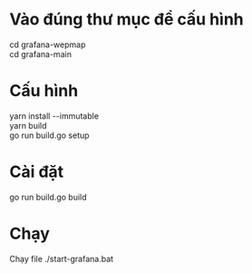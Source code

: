 # Vào đúng thư mục để cấu hình
cd grafana-wepmap   
cd grafana-main

# Cấu hình
yarn install --immutable   
yarn build   
go run build.go setup   

# Cài đặt
go run build.go build   

# Chạy
Chạy file ./start-grafana.bat
